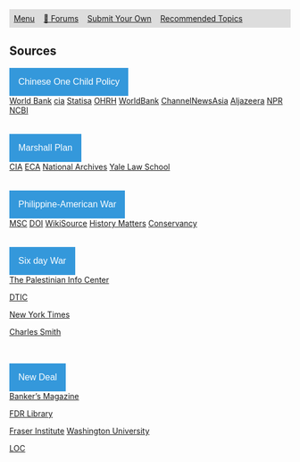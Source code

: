 <style>
ul {
  list-style-type: none;
  margin: 0;
  padding: 0;
  overflow: hidden;
  background-color: #dddddd;
}

li {
  float: left;
}

li a {
  display: block;
  padding: 8px;
}
</style>

<ul>
  <li><a href="https://ssharker21.github.io/eznhd/">Menu</a></li>
  <li><a href="https://www.tapatalk.com/groups/eznhd/">💬 Forums</a></li>
  <li><a href="https://ssharker21.github.io/eznhd/submit.html">Submit Your Own </a></li>
  <li><a href="https://ssharker21.github.io/eznhd/recommended.html">Recommended Topics</a></li>
</ul>

## Sources

<html>
<head>
<meta name="viewport" content="width=device-width, initial-scale=1">
<style>
.dropbtn {
  background-color: #3498DB;
  color: white;
  padding: 16px;
  font-size: 16px;
  border: none;
  cursor: pointer;
}

.dropbtn:hover, .dropbtn:focus {
  background-color: #2980B9;
}

.dropdown {
  position: relative;
  display: inline-block;
}

.dropdown-content {
  display: none;
  position: absolute;
  background-color: #f1f1f1;
  min-width: 160px;
  overflow: auto;
  box-shadow: 0px 8px 16px 0px rgba(0,0,0,0.2);
  z-index: 1;
}

.dropdown-content a {
  color: black;
  padding: 12px 16px;
  text-decoration: none;
  display: block;
}

.dropdown a:hover {background-color: #ddd;}

.show {display: block;}
</style>
</head>
<body>

<div class="dropdown">
  <button onclick="myFunction()" class="dropbtn">Chinese One Child Policy</button>
  <div id="myDropdown" class="dropdown-content">
    <a href="https://data.worldbank.org/indicator/SP.POP.DPND.OL">World Bank</a>
    <a href="https://www.cia.gov/library/publications/the-world-factbook/fields/2256.html">cia</a>
    <a href="https://www.statista.com/statistics/278697/average-size-of-households-in-china/">Statisa</a>
    <a href="https://ohrh.law.ox.ac.uk/the-two-child-policy-an-assault-on-human-rights/">OHRH</a>
    <a href="https://data.worldbank.org/indicator/SP.DYN.TFRT.IN?locations=CN">WorldBank</a>
    <a href="https://www.channelnewsasia.com/news/commentary/china-ending-one-child-policy-ageing-population-bachelors-10274528">ChannelNewsAsia</a>
    <a href="https://www.aljazeera.com/indepth/features/2017/01/child-policy-affected-china-170129130503972.html">Aljazeera</a>
    <a href="https://www.npr.org/2016/02/01/465124337/how-chinas-one-child-policy-led-to-forced-abortions-30-million-bachelors">NPR</a>
    <a href="https://https://www.ncbi.nlm.nih.gov/pmc/articles/PMC4657744/">NCBI</a>
  </div>
</div>




<script>
function myFunction() {
  document.getElementById("myDropdown").classList.toggle("show");
}

window.onclick = function(event) {
  if (!event.target.matches('.dropbtn')) {
    var dropdowns = document.getElementsByClassName("dropdown-content");
    var i;
    for (i = 0; i < dropdowns.length; i++) {
      var openDropdown = dropdowns[i];
      if (openDropdown.classList.contains('show')) {
        openDropdown.classList.remove('show');
      }
    }
  }
}
</script>
<br>
<br>


<div class="dropdown">
  <button onclick="myFunction1()" class="dropbtn">Marshall Plan</button>
  <div id="myDropdown2" class="dropdown-content">
    <a href="http://www.cia.gov/library/readingroom/docs/1948-04-03b.pdf">CIA</a>
   <a href="http://babel.hathitrust.org/cgi/pt?id=uc1.31158011173738;view=1up;seq=5">ECA</a>
    <a href="http://catalog.archives.gov/id/201118">National Archives</a>
    <a href="http://avalon.law.yale.edu/20th_century/decade24.asp">Yale Law School</a>
  </div>
</div>


<script>
function myFunction1() {
  document.getElementById("myDropdown2").classList.toggle("show");
}

window.onclick = function(event) {
  if (!event.target.matches('.dropbtn')) {
    var dropdowns = document.getElementsByClassName("dropdown-content");
    var i;
    for (i = 0; i < dropdowns.length; i++) {
      var openDropdown = dropdowns[i];
      if (openDropdown.classList.contains('show')) {
        openDropdown.classList.remove('show');
      }
    }
  }
}
</script>

<br>
<br>


<div class="dropdown">
  <button onclick="myFunction2()" class="dropbtn">Philippine-American War</button>
  <div id="myDropdown3" class="dropdown-content">
    <a href="http://www.msc.edu.ph/centennial/benevolent.html">MSC</a>
   <a href="http://www.doi.gov/oia/about/treaty1898">DOI</a>
   <a href="https://en.wikisource.org/wiki/Letter_from_E.S._Otis_to_the_inhabitants_of_the_Philippine_Islands,_January_4,_1899">WikiSource</a>
    <a href="http://historymatters.gmu.edu/d/5575/">History Matters</a>
    <a href="http://conservancy.umn.edu/bitstream/handle/11299/162537/Holm,Elizabeth_MLS_Thesis.pdf?sequence=1&isAllowed=y">Conservancy</a>
  </div>
</div>


<script>
function myFunction2() {
  document.getElementById("myDropdown3").classList.toggle("show");
}

window.onclick = function(event) {
  if (!event.target.matches('.dropbtn')) {
    var dropdowns = document.getElementsByClassName("dropdown-content");
    var i;
    for (i = 0; i < dropdowns.length; i++) {
      var openDropdown = dropdowns[i];
      if (openDropdown.classList.contains('show')) {
        openDropdown.classList.remove('show');
      }
    }
  }
}
</script>


<br>
<br>


<div class="dropdown">
  <button onclick="myFunction3()" class="dropbtn">Six day War</button>
  <div id="myDropdown4" class="dropdown-content">
   <a href="http://english.palinfo.com/articles/2017/6/6/can-the-1967-war-offer-opportunity-for-peace">The Palestinian Info Center</a>

<a href="http://archive.org/details/DTIC_ADA307410/page/n5">DTIC</a>

<a href="http://www.nytimes.com/1982/11/28/world/go-between-says-nasser-sought-israeli-pact.html">New York Times</a>

<a href="http://archive.org/details/scm-106114-charlessmithhistoryofaconflic">Charles Smith</a>

  </div>
</div>


<script>
function myFunction3() {
  document.getElementById("myDropdown4").classList.toggle("show");
}

window.onclick = function(event) {
  if (!event.target.matches('.dropbtn')) {
    var dropdowns = document.getElementsByClassName("dropdown-content");
    var i;
    for (i = 0; i < dropdowns.length; i++) {
      var openDropdown = dropdowns[i];
      if (openDropdown.classList.contains('show')) {
        openDropdown.classList.remove('show');
      }
    }
  }
}
</script>

<br>
<br>


<div class="dropdown">
  <button onclick="myFunction4()" class="dropbtn">New Deal</button>
  <div id="myDropdown5" class="dropdown-content">
<a href="http://search.proquest.com/docview/124373044?accountid=6126">Banker’s Magazine</a>

<a href="http://www.fdrlibrary.marist.edu/archives/collections/franklin/index.php?p=collections/findingaid&id=582">FDR Library</a>

<a href="http://fraser.stlouisfed.org/files/docs/historical/congressional/1946sen_epcsa_v2.pdf">Fraser Institute</a>
<a href="http://digital.wustl.edu/greatdepression/browse.html">Washington University</a>

<a href="http://www.loc.gov/item/wpalh000337">LOC</a>
  </div>
</div>


<script>
function myFunction4() {
  document.getElementById("myDropdown5").classList.toggle("show");
}

window.onclick = function(event) {
  if (!event.target.matches('.dropbtn')) {
    var dropdowns = document.getElementsByClassName("dropdown-content");
    var i;
    for (i = 0; i < dropdowns.length; i++) {
      var openDropdown = dropdowns[i];
      if (openDropdown.classList.contains('show')) {
        openDropdown.classList.remove('show');
      }
    }
  }
}
</script>
